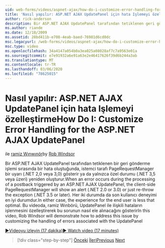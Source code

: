 ```yaml
---
uid: web-forms/videos/aspnet-ajax/how-do-i-customize-error-handling-for-the-aspnet-ajax-updatepanel
title: 'Nasıl yapılır: ASP.NET AJAX UpdatePanel için hata Işlemeyi özelleştirme | Microsoft Docs'
author: rick-anderson
description: Bir ASP.NET AJAX UpdatePanel tarafından tetiklenen geri gönderme işlemi sırasında bir hata oluştuğunda, istemci tarafı PageRequestManager bir uyarı (. NE...
ms.author: riande
ms.date: 12/18/2009
ms.assetid: 28bd411b-e708-4eab-baed-76981d6cd0dc
msc.legacyurl: /web-forms/videos/aspnet-ajax/how-do-i-customize-error-handling-for-the-aspnet-ajax-updatepanel
msc.type: video
ms.openlocfilehash: 34a4147a054b0a3ea025a08028af7c7a9563e01a
ms.sourcegitcommit: e7e91932a6e91a63e2e46417626f39d6b244a3ab
ms.translationtype: MT
ms.contentlocale: tr-TR
ms.lasthandoff: 03/06/2020
ms.locfileid: "78625015"
---
```

# <a name="how-do-i-customize-error-handling-for-the-aspnet-ajax-updatepanel"></a><span data-ttu-id="d14bf-103">Nasıl yapılır: ASP.NET AJAX UpdatePanel için hata Işlemeyi özelleştirme</span><span class="sxs-lookup"><span data-stu-id="d14bf-103">How Do I: Customize Error Handling for the ASP.NET AJAX UpdatePanel</span></span>

<span data-ttu-id="d14bf-104">ile [ramiz Wınwınör](https://twitter.com/robwindsor)</span><span class="sxs-lookup"><span data-stu-id="d14bf-104">by [Rob Windsor](https://twitter.com/robwindsor)</span></span>

<span data-ttu-id="d14bf-105">Bir ASP.NET AJAX UpdatePanel tarafından tetiklenen bir geri gönderme işlemi sırasında bir hata oluştuğunda, istemci tarafı PageRequestManager bir uyarı (.NET 2,0 veya 3,0) gösterir ya da yalnızca özel durumu (.NET 3,5 veya üzeri) yeniden oluşturur.</span><span class="sxs-lookup"><span data-stu-id="d14bf-105">When an error occurs during the processing of a postback triggered by an ASP.NET AJAX UpdatePanel, the client-side PageRequestManager will show an alert (.NET 2.0 or 3.0) or just re-throw the exception (.NET 3.5 or later).</span></span> <span data-ttu-id="d14bf-106">Her iki durumda da son kullanıcı deneyimi en iyi durumdur.</span><span class="sxs-lookup"><span data-stu-id="d14bf-106">In either case, the experience for the end user is less that optimal.</span></span> <span data-ttu-id="d14bf-107">Bu videoda, ramiz Wınbörü, UpdatePanel ile ilişkili hataların işlenmesini özelleştirerek bu sorunun nasıl ele alınacağını gösterir</span><span class="sxs-lookup"><span data-stu-id="d14bf-107">In this video, Rob Windsor will demonstrate how to address this issue by customizing the handling of errors associated with the UpdatePanel</span></span>

[<span data-ttu-id="d14bf-108">&#9654;Videoyu izleyin (17 dakika)</span><span class="sxs-lookup"><span data-stu-id="d14bf-108">&#9654; Watch video (17 minutes)</span></span>](https://channel9.msdn.com/Blogs/ASP-NET-Site-Videos/how-do-i-customize-error-handling-for-the-aspnet-ajax-updatepanel)

> [!div class="step-by-step"]
> <span data-ttu-id="d14bf-109">[Önceki](set-up-your-development-environment-for-aspnet-20.md)
> [İleri](how-do-i-use-aspnet-ajax-client-templates.md)</span><span class="sxs-lookup"><span data-stu-id="d14bf-109">[Previous](set-up-your-development-environment-for-aspnet-20.md)
[Next](how-do-i-use-aspnet-ajax-client-templates.md)</span></span>
